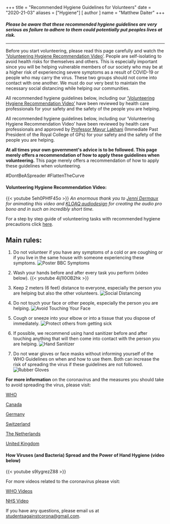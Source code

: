 +++
title = "Recommended Hygiene Guidelines for Volunteers"
date = "2020-21-03"
aliases = ["Hygiene"]
[ author ]
  name = "Matthew Daiter"
+++

#### *Please be aware that these recommended hygiene guidelines are very serious as failure to adhere to them could potentially put peoples lives at risk.*
--------

Before you start volunteering, please read this page carefully and watch the [‘Volunteering Hygiene Recommendation Video’](#volunteering-hygiene-video). People are self-isolating to avoid health risks for themselves and others. This is especially important since you will be helping vulnerable members of our society who may be at a higher risk of experiencing severe symptoms as a result of COVID-19 or people who may carry the virus. These two groups should not come into contact with one another. We must do our very best to maintain the necessary social distancing while helping our communities.  

All recommended hygiene guidelines below, including our [‘Volunteering Hygiene Recommendation Video’](#volunteering-hygiene-video) have been reviewed by health care professionals for your safety and the safety of the people you are helping.

All recommended hygiene guidelines below, including our ‘Volunteering Hygiene Recommendation Video’ have been reviewed by health care professionals and approved by [Professor Mayur Lakhani](https://www.westleicestershireccg.nhs.uk/your-ccg/board-members/18-your-ccg/board-members/100-professor-mayur-lakhani-ccg-chair) (Immediate Past President of the Royal College of GPs) for your safety and the safety of the people you are helping.

__At all times your own government's advice is to be followed. This page merely offers a recommendation of how to apply these guidelines when volunteering.__ This page merely offers a recommendation of how to apply these guidelines when volunteering.

#DontBeASpreader #FlattenTheCurve 

#### Volunteering Hygiene Recommendation Video:
{{< youtube 5eh0PHfF45o >}}
*An enormous thank you to [Jenni Dermaux](https://instagram.com/jennidermaux) for animating this video and [KLOAQ audiodesign](https://instagram.com/kloaq_audiodesign) for creating the audio pro bono and in such an incredibly short time.*

For a step by step guide of volunteering tasks with recommended hygiene precautions click [here](https://drive.google.com/open?id=1wBgHUCbxDhMbYcfwhDqkBIffTvKZrojp).

## Main rules:

1. Do not volunteer if you have any symptoms of a cold or are coughing or if you live in the same house with someone experiencing these symptoms.
![Poster BBC Symptoms](/imgs/Poster_BBC_Symptoms.png)

2. Wash your hands before and after every task you perform (video below).
{{< youtube 4ij1I0OB2hk >}}

3. Keep 2 meters (6 feet) distance to everyone, especially the person you are helping but also the other volunteers.
![Social Distancing](/imgs/social_distancing.png)

4. Do not touch your face or other people, especially the person you are helping.
![Avoid Touching Your Face](/imgs/avoid.png)

5. Cough or sneeze into your elbow or into a tissue that you dispose of immediately.
![Protect others from getting sick](/imgs/protect.png)

6. If possible, we recommend using hand sanitizer before and after touching anything that will then come into contact with the person you are helping.
![Hand Sanitizer](/imgs/hand_sanitizer.jpg)

7. Do not wear gloves or face masks without informing yourself of the WHO Guidelines on when and how to use them. Both can increase the risk of spreading the virus if these guidelines are not followed.
![Rubber Gloves](/imgs/rubber.png)

**For more information** on the coronavirus and the measures you should take to avoid spreading the virus, please visit:

[WHO](https://www.who.int/emergencies/diseases/novel-coronavirus-2019/advice-for-public)

[Canada](https://www.canada.ca/en/public-health/services/diseases/coronavirus-disease-covid-19.html)

[Germany](https://www.zusammengegencorona.de)

[Switzerland](https://www.bag.admin.ch/bag/en/home/krankheiten/ausbrueche-epidemien-pandemien/aktuelle-ausbrueche-epidemien/novel-cov.html)

[The Netherlands](https://www.rivm.nl/en/novel-coronavirus-covid-19)

[United Kingdom](https://www.nhs.uk/conditions/coronavirus-covid-19/)



#### How Viruses (and Bacteria) Spread and the Power of Hand Hygiene (video below)

{{< youtube s9IygrezZ88 >}}

For more videos related to the coronavirus please visit:  

[WHO Videos](https://www.who.int/emergencies/diseases/novel-coronavirus-2019/advice-for-public/videos)

[NHS Video](https://www.westleicestershireccg.nhs.uk/publications/getting-involved/ppg-network/6-february-2020/coronavirus-covid19)

If you have any questions, please email us at [studentsagainstcorona@gmail.com](mailto:studentsagainstcorona@gmail.com).